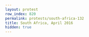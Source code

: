 ```yaml
---
layout: protest
row_index: 820
permalink: protests/south-africa-132
title: South Africa, April 2016
hidden: true
---
```

